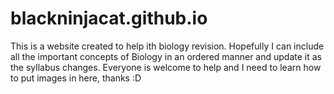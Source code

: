 # blackninjacat.github.io
This is a website created to help ith biology revision. Hopefully I can include all the important concepts of Biology in an ordered manner and update it as the syllabus changes. Everyone is welcome to help and I need to learn how to put images in here, thanks :D
